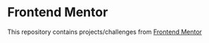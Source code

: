 # Frontend Mentor
This repository contains projects/challenges from [Frontend Mentor](https://frontendmentor.io)
